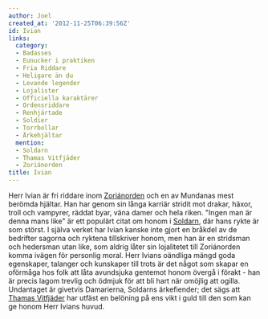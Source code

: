 ```yaml
---
author: Joel
created_at: '2012-11-25T06:39:56Z'
id: Ivian
links:
  category:
  - Badasses
  - Eunucker i praktiken
  - Fria Riddare
  - Heligare än du
  - Levande legender
  - Lojalister
  - Officiella karaktärer
  - Ordensriddare
  - Renhjärtade
  - Soldier
  - Torrbollar
  - Ärkehjältar
  mention:
  - Soldarn
  - Thamas Vitfjäder
  - Zoriánorden
title: Ivian
---
```


Herr Ivian är fri riddare inom [Zoriánorden] och en av Mundanas mest berömda hjältar. Han har genom
sin långa karriär stridit mot drakar, häxor, troll och vampyrer, räddat byar, väna damer och hela
riken. "Ingen man är denna mans like" är ett populärt citat om honom i [Soldarn], där hans rykte är
som störst. I själva verket har Ivian kanske inte gjort en bråkdel av de bedrifter sagorna och
ryktena tillskriver honom, men han är en stridsman och hedersman utan like, som aldrig låter sin
lojalitetet till Zoriánorden komma ivägen för personlig moral. Herr Ivians oändliga mängd goda
egenskaper, talanger och kunskaper till trots är det något som skapar en oförmåga hos folk att låta
avundsjuka gentemot honom övergå i förakt - han är precis lagom trevlig och ödmjuk för att bli hart
när omöjlig att ogilla. Undantaget är givetvis Damarierna, Soldarns ärkefiender; det sägs att
[Thamas Vitfjäder] har utfäst en belöning på ens vikt i guld till den som kan ge honom Herr Ivians
huvud.

  [Zoriánorden]: Zoriánorden
  [Soldarn]: Soldarn
  [Thamas Vitfjäder]: Thamas_Vitfjäder